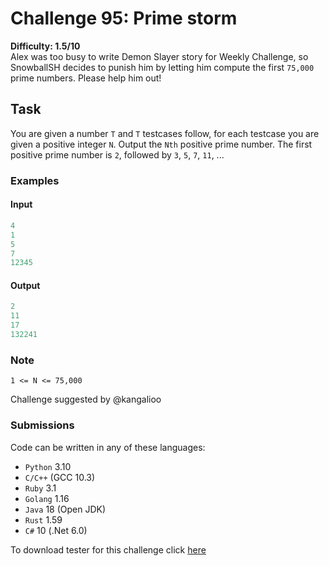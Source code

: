 # Challenge 95: Prime storm

**Difficulty: 1.5/10**  
Alex was too busy to write Demon Slayer story for Weekly Challenge, so SnowballSH decides to punish him by letting him compute the first `75,000` prime numbers. Please help him out!

## Task

You are given a number `T` and `T` testcases follow, for each testcase you are given a positive integer `N`. Output the `Nth` positive prime number. The first positive prime number is `2`, followed by `3`, `5`, `7`, `11`, ...

### Examples

#### Input

```rs
4
1
5
7
12345
```

#### Output

```rs
2
11
17
132241
```

### Note

`1 <= N <= 75,000`

Challenge suggested by @kangalioo

### Submissions

Code can be written in any of these languages:

- `Python` 3.10
- `C/C++` (GCC 10.3)
- `Ruby` 3.1
- `Golang` 1.16
- `Java` 18 (Open JDK)
- `Rust` 1.59
- `C#` 10 (.Net 6.0)

To download tester for this challenge click [here](https://downgit.github.io/#/home?url=https://github.com/Pomroka/TWT_Challenges_Tester/tree/main/Challenge_95)
